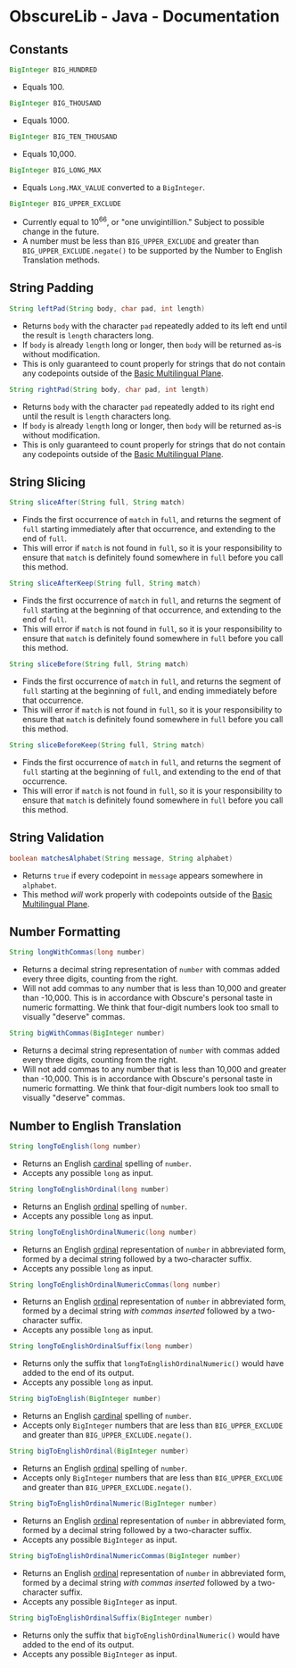 # ObscureLib - Java - Documentation

## Constants

```java
BigInteger BIG_HUNDRED
```
- Equals 100.

```java
BigInteger BIG_THOUSAND
```
- Equals 1000.

```java
BigInteger BIG_TEN_THOUSAND
```
- Equals 10,000.

```java
BigInteger BIG_LONG_MAX
```
- Equals `Long.MAX_VALUE` converted to a `BigInteger`.

```java
BigInteger BIG_UPPER_EXCLUDE
```
- Currently equal to $10^{66}$, or "one unvigintillion." Subject to possible change in the future.
- A number must be less than `BIG_UPPER_EXCLUDE` and greater than `BIG_UPPER_EXCLUDE.negate()` to be supported by the Number to English Translation methods.

## String Padding

```java
String leftPad(String body, char pad, int length)
```
- Returns `body` with the character `pad` repeatedly added to its left end until the result is `length` characters long.
- If `body` is already `length` long or longer, then `body` will be returned as-is without modification.
- This is only guaranteed to count properly for strings that do not contain any codepoints outside of the [Basic Multilingual Plane](https://docs.oracle.com/en/java/javase/24/docs/api/java.base/java/lang/Character.html#unicode).

```java
String rightPad(String body, char pad, int length)
```
- Returns `body` with the character `pad` repeatedly added to its right end until the result is `length` characters long.
- If `body` is already `length` long or longer, then `body` will be returned as-is without modification.
- This is only guaranteed to count properly for strings that do not contain any codepoints outside of the [Basic Multilingual Plane](https://docs.oracle.com/en/java/javase/24/docs/api/java.base/java/lang/Character.html#unicode).

## String Slicing

```java
String sliceAfter(String full, String match)
```
- Finds the first occurrence of `match` in `full`, and returns the segment of `full` starting immediately after that occurrence, and extending to the end of `full`.
- This will error if `match` is not found in `full`, so it is your responsibility to ensure that `match` is definitely found somewhere in `full` before you call this method.

```java
String sliceAfterKeep(String full, String match)
```
- Finds the first occurrence of `match` in `full`, and returns the segment of `full` starting at the beginning of that occurrence, and extending to the end of `full`.
- This will error if `match` is not found in `full`, so it is your responsibility to ensure that `match` is definitely found somewhere in `full` before you call this method.

```java
String sliceBefore(String full, String match)
```
- Finds the first occurrence of `match` in `full`, and returns the segment of `full` starting at the beginning of `full`, and ending immediately before that occurrence.
- This will error if `match` is not found in `full`, so it is your responsibility to ensure that `match` is definitely found somewhere in `full` before you call this method.

```java
String sliceBeforeKeep(String full, String match)
```
- Finds the first occurrence of `match` in `full`, and returns the segment of `full` starting at the beginning of `full`, and extending to the end of that occurrence.
- This will error if `match` is not found in `full`, so it is your responsibility to ensure that `match` is definitely found somewhere in `full` before you call this method.

## String Validation

```java
boolean matchesAlphabet(String message, String alphabet)
```
- Returns `true` if every codepoint in `message` appears somewhere in `alphabet`.
- This method *will* work properly with codepoints outside of the [Basic Multilingual Plane](https://docs.oracle.com/en/java/javase/24/docs/api/java.base/java/lang/Character.html#unicode).

## Number Formatting

```java
String longWithCommas(long number)
```
- Returns a decimal string representation of `number` with commas added every three digits, counting from the right.
- Will not add commas to any number that is less than 10,000 and greater than -10,000. This is in accordance with Obscure's personal taste in numeric formatting. We think that four-digit numbers look too small to visually "deserve" commas.

```java
String bigWithCommas(BigInteger number)
```
- Returns a decimal string representation of `number` with commas added every three digits, counting from the right.
- Will not add commas to any number that is less than 10,000 and greater than -10,000. This is in accordance with Obscure's personal taste in numeric formatting. We think that four-digit numbers look too small to visually "deserve" commas.

## Number to English Translation

```java
String longToEnglish(long number)
```
- Returns an English [cardinal](https://en.wikipedia.org/wiki/English_numerals#Cardinal_numbers) spelling of `number`.
- Accepts any possible `long` as input.

```java
String longToEnglishOrdinal(long number)
```
- Returns an English [ordinal](https://en.wikipedia.org/wiki/English_numerals#Ordinal_numbers) spelling of `number`.
- Accepts any possible `long` as input.

```java
String longToEnglishOrdinalNumeric(long number)
```
- Returns an English [ordinal](https://en.wikipedia.org/wiki/English_numerals#Ordinal_numbers) representation of `number` in abbreviated form, formed by a decimal string followed by a two-character suffix.
- Accepts any possible `long` as input.

```java
String longToEnglishOrdinalNumericCommas(long number)
```
- Returns an English [ordinal](https://en.wikipedia.org/wiki/English_numerals#Ordinal_numbers) representation of `number` in abbreviated form, formed by a decimal string *with commas inserted* followed by a two-character suffix.
- Accepts any possible `long` as input.

```java
String longToEnglishOrdinalSuffix(long number)
```
- Returns only the suffix that `longToEnglishOrdinalNumeric()` would have added to the end of its output.
- Accepts any possible `long` as input.

```java
String bigToEnglish(BigInteger number)
```
- Returns an English [cardinal](https://en.wikipedia.org/wiki/English_numerals#Cardinal_numbers) spelling of `number`.
- Accepts only `BigInteger` numbers that are less than `BIG_UPPER_EXCLUDE` and greater than `BIG_UPPER_EXCLUDE.negate()`.

```java
String bigToEnglishOrdinal(BigInteger number)
```
- Returns an English [ordinal](https://en.wikipedia.org/wiki/English_numerals#Ordinal_numbers) spelling of `number`.
- Accepts only `BigInteger` numbers that are less than `BIG_UPPER_EXCLUDE` and greater than `BIG_UPPER_EXCLUDE.negate()`.

```java
String bigToEnglishOrdinalNumeric(BigInteger number)
```
- Returns an English [ordinal](https://en.wikipedia.org/wiki/English_numerals#Ordinal_numbers) representation of `number` in abbreviated form, formed by a decimal string followed by a two-character suffix.
- Accepts any possible `BigInteger` as input.

```java
String bigToEnglishOrdinalNumericCommas(BigInteger number)
```
- Returns an English [ordinal](https://en.wikipedia.org/wiki/English_numerals#Ordinal_numbers) representation of `number` in abbreviated form, formed by a decimal string *with commas inserted* followed by a two-character suffix.
- Accepts any possible `BigInteger` as input.

```java
String bigToEnglishOrdinalSuffix(BigInteger number)
```
- Returns only the suffix that `bigToEnglishOrdinalNumeric()` would have added to the end of its output.
- Accepts any possible `BigInteger` as input.